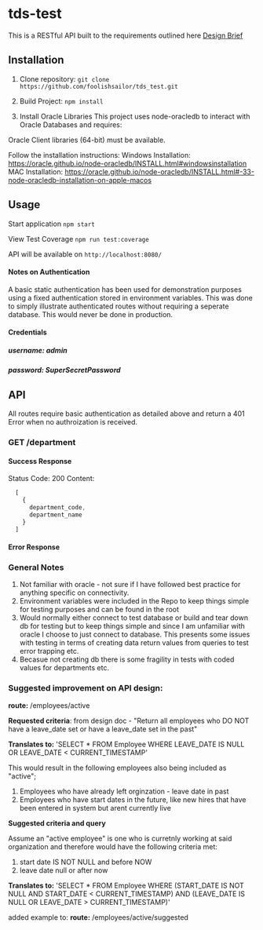 # tds-test

This is a RESTful API built to the requirements outlined here [Design Brief](https://github.com/foolishsailor/tds_test/blob/master/designNotes/Integrations%20Developer%20Remote%20Assessment.pdf)

## Installation

1. Clone repository:
   `git clone https://github.com/foolishsailor/tds_test.git`

2. Build Project:
   `npm install`

3. Install Oracle Libraries
   This project uses node-oracledb to interact with Oracle Databases and requires:

Oracle Client libraries (64-bit) must be available.

Follow the installation instructions:
Windows Installation: https://oracle.github.io/node-oracledb/INSTALL.html#windowsinstallation
MAC Installation: https://oracle.github.io/node-oracledb/INSTALL.html#-33-node-oracledb-installation-on-apple-macos

## Usage

Start application
`npm start`

View Test Coverage
`npm run test:coverage`

API will be available on `http://localhost:8080/`

#### Notes on Authentication

A basic static authentication has been used for demonstration purposes using a fixed authentication stored in environment variables. This was done to simply illustrate authenticated routes without requiring a seperate database. This would never be done in production.

#### Credentials

##### username: admin

##### password: SuperSecretPassword

## API

All routes require basic authentication as detailed above and return a 401 Error when no authroization is received.

### GET /department

#### Success Response

Status Code: 200
Content:

```.js
  [
    {
      department_code,
      department_name
    }
  ]
```

#### Error Response

### General Notes

1.  Not familiar with oracle - not sure if I have followed best practice for anything specific on connectivity.
2.  Environment variables were included in the Repo to keep things simple for testing purposes and can be found in the root
3.  Would normally either connect to test database or build and tear down db for testing but to keep things simple and since I am unfamiliar with oracle I choose to just connect to database. This presents some issues with testing in terms of creating data return values from queries to test error trapping etc.
4.  Becasue not creating db there is some fragility in tests with coded values for departments etc.

### Suggested improvement on API design:

**route:** /employees/active

**Requested criteria**: from design doc - "Return all employees who DO NOT have a leave_date set or have a leave_date set in the past"

**Translates to:** 'SELECT \* FROM Employee WHERE LEAVE_DATE IS NULL OR LEAVE_DATE < CURRENT_TIMESTAMP'

This would result in the following employees also being included as "active";

1.  Employees who have already left orginzation - leave date in past
2.  Employees who have start dates in the future, like new hires that have been entered in system but arent currently live

**Suggested criteria and query**

Assume an "active employee" is one who is curretnly working at said organization and therefore would have the following criteria met:

1. start date IS NOT NULL and before NOW
2. leave date null or after now

**Translates to:** 'SELECT \* FROM Employee WHERE (START_DATE IS NOT NULL AND START_DATE < CURRENT_TIMESTAMP) AND (LEAVE_DATE IS NULL OR LEAVE_DATE > CURRENT_TIMESTAMP)'

added example to:
**route:** /employees/active/suggested

```

```
